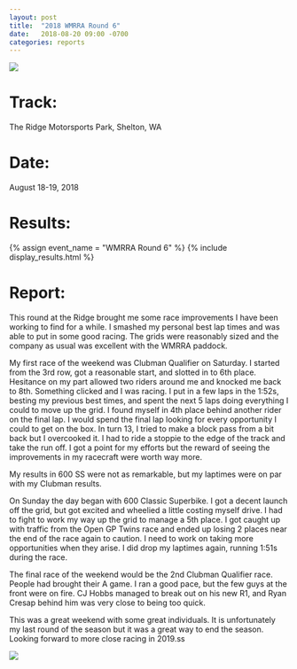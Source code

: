 ```yaml
---
layout: post
title:  "2018 WMRRA Round 6"
date:   2018-08-20 09:00 -0700
categories: reports
---
```


![](/img/race-report-photos/2018/2018-wmrra-r6-header.jpg)

# Track:
The Ridge Motorsports Park, Shelton, WA

# Date:
August 18-19, 2018

# Results:
{% assign event_name = "WMRRA Round 6" %}
{% include display_results.html %}

# Report:
This round at the Ridge brought me some race improvements I have been working to find for a while. I smashed my personal best lap times and was able to put in some good racing. The grids were reasonably sized and the company as usual was excellent with the WMRRA paddock.

My first race of the weekend was Clubman Qualifier on Saturday. I started from the 3rd row, got a reasonable start, and slotted in to 6th place. Hesitance on my part allowed two riders around me and knocked me back to 8th. Something clicked and I was racing. I put in a few laps in the 1:52s, besting my previous best times, and spent the next 5 laps doing everything I could to move up the grid. I found myself in 4th place behind another rider on the final lap. I would spend the final lap looking for every opportunity I could to get on the box. In turn 13, I tried to make a block pass from a bit back but I overcooked it. I had to ride a stoppie to the edge of the track and take the run off. I got a point for my efforts but the reward of seeing the improvements in my racecraft were worth way more.

My results in 600 SS were not as remarkable, but my laptimes were on par with my Clubman results.

On Sunday the day began with 600 Classic Superbike. I got a decent launch off the grid, but got excited and wheelied a little costing myself drive. I had to fight to work my way up the grid to manage a 5th place. I got caught up with traffic from the Open GP Twins race and ended up losing 2 places near the end of the race again to caution. I need to work on taking more opportunities when they arise. I did drop my laptimes again, running 1:51s during the race.

The final race of the weekend would be the 2nd Clubman Qualifier race. People had brought their A game. I ran a good pace, but the few guys at the front were on fire. CJ Hobbs managed to break out on his new R1, and Ryan Cresap behind him was very close to being too quick.

This was a great weekend with some great individuals. It is unfortunately my last round of the season but it was a great way to end the season. Looking forward to more close racing in 2019.ss

![](/img/race-report-photos/2018/2018-wmrra-r6-body.jpg)
